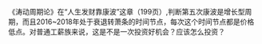 《涛动周期论》在“人生发财靠康波”这章（199页）,判断第五次康波是增长型周期，而且2016~2018年处于衰退转萧条的时间节点，每次这个时间节点都是价格低点。对普通工薪族来说，这是不是一次投资好机会？应该怎么投资？
